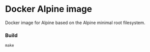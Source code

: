 # Docker Alpine image

Docker image for Alpine based on the Alpine minimal root filesystem.

### Build

```
make
```
